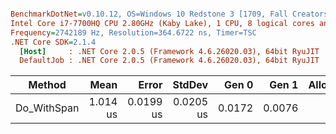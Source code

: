 ``` ini

BenchmarkDotNet=v0.10.12, OS=Windows 10 Redstone 3 [1709, Fall Creators Update] (10.0.16299.192)
Intel Core i7-7700HQ CPU 2.80GHz (Kaby Lake), 1 CPU, 8 logical cores and 4 physical cores
Frequency=2742189 Hz, Resolution=364.6722 ns, Timer=TSC
.NET Core SDK=2.1.4
  [Host]     : .NET Core 2.0.5 (Framework 4.6.26020.03), 64bit RyuJIT
  DefaultJob : .NET Core 2.0.5 (Framework 4.6.26020.03), 64bit RyuJIT


```
|      Method |     Mean |     Error |    StdDev |  Gen 0 |  Gen 1 | Allocated |
|------------ |---------:|----------:|----------:|-------:|-------:|----------:|
| Do_WithSpan | 1.014 us | 0.0199 us | 0.0205 us | 0.0172 | 0.0076 |     104 B |
